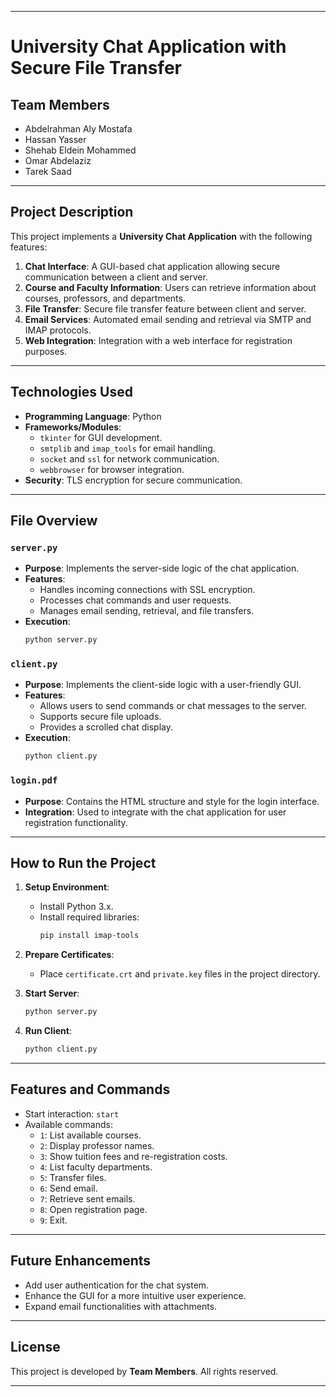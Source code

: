 
---

# University Chat Application with Secure File Transfer

## Team Members
- Abdelrahman Aly Mostafa
- Hassan Yasser
- Shehab Eldein Mohammed
- Omar Abdelaziz
- Tarek Saad

---

## Project Description
This project implements a **University Chat Application** with the following features:
1. **Chat Interface**: A GUI-based chat application allowing secure communication between a client and server.
2. **Course and Faculty Information**: Users can retrieve information about courses, professors, and departments.
3. **File Transfer**: Secure file transfer feature between client and server.
4. **Email Services**: Automated email sending and retrieval via SMTP and IMAP protocols.
5. **Web Integration**: Integration with a web interface for registration purposes.

---

## Technologies Used
- **Programming Language**: Python
- **Frameworks/Modules**:
  - `tkinter` for GUI development.
  - `smtplib` and `imap_tools` for email handling.
  - `socket` and `ssl` for network communication.
  - `webbrowser` for browser integration.
- **Security**: TLS encryption for secure communication.

---

## File Overview

### `server.py`
- **Purpose**: Implements the server-side logic of the chat application.
- **Features**:
  - Handles incoming connections with SSL encryption.
  - Processes chat commands and user requests.
  - Manages email sending, retrieval, and file transfers.
- **Execution**: 
  ```bash
  python server.py
  ```

### `client.py`
- **Purpose**: Implements the client-side logic with a user-friendly GUI.
- **Features**:
  - Allows users to send commands or chat messages to the server.
  - Supports secure file uploads.
  - Provides a scrolled chat display.
- **Execution**:
  ```bash
  python client.py
  ```

### `login.pdf`
- **Purpose**: Contains the HTML structure and style for the login interface.
- **Integration**: Used to integrate with the chat application for user registration functionality.

---

## How to Run the Project
1. **Setup Environment**:
   - Install Python 3.x.
   - Install required libraries:
     ```bash
     pip install imap-tools
     ```

2. **Prepare Certificates**:
   - Place `certificate.crt` and `private.key` files in the project directory.

3. **Start Server**:
   ```bash
   python server.py
   ```

4. **Run Client**:
   ```bash
   python client.py
   ```

---

## Features and Commands
- Start interaction: `start`
- Available commands:
  - `1`: List available courses.
  - `2`: Display professor names.
  - `3`: Show tuition fees and re-registration costs.
  - `4`: List faculty departments.
  - `5`: Transfer files.
  - `6`: Send email.
  - `7`: Retrieve sent emails.
  - `8`: Open registration page.
  - `9`: Exit.

---

## Future Enhancements
- Add user authentication for the chat system.
- Enhance the GUI for a more intuitive user experience.
- Expand email functionalities with attachments.

---

## License
This project is developed by **Team Members**. All rights reserved.

---

